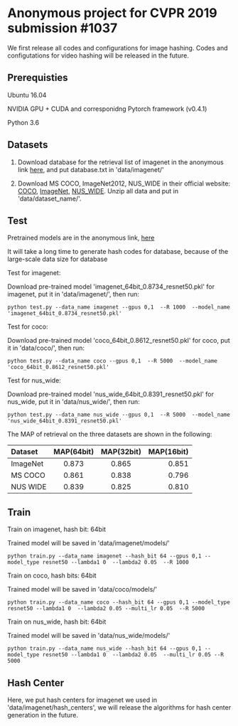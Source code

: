 # Anonymous project for CVPR 2019 submission #1037

We first release all codes and configurations for image hashing. Codes and configutations for video hashing will be released in the future.

## Prerequisties

Ubuntu 16.04

NVIDIA GPU + CUDA and corresponidng Pytorch framework (v0.4.1)

Python 3.6


## Datasets
1. Download database for the retrieval list of imagenet in the anonymous link [here](https://drive.google.com/open?id=1xDfg2liQzjzXxp51DEgSVMEI1trKJ_RA), and put database.txt in 'data/imagenet/'

2. Download MS COCO, ImageNet2012, NUS_WIDE in their official website: [COCO](http://cocodataset.org/#download), [ImageNet](http://image-net.org/download-images), [NUS_WIDE](https://lms.comp.nus.edu.sg/research/NUS-WIDE.htm). Unzip all data and put in 'data/dataset_name/'.



## Test

Pretrained models are in the anonymous link, [here](https://drive.google.com/drive/folders/1HFLDfPvSrVITCFwolcQ3arym4PTODMHQ?usp=sharing)


It will take a long time to generate hash codes for database, because of the large-scale data size for database


Test for imagenet:

Download pre-trained model 'imagenet_64bit_0.8734_resnet50.pkl' for imagenet, put it in 'data/imagenet/', then run:

```
python test.py --data_name imagenet --gpus 0,1  --R 1000  --model_name 'imagenet_64bit_0.8734_resnet50.pkl' 
```


Test for coco:

Download pre-trained model 'coco_64bit_0.8612_resnet50.pkl' for coco, put it in 'data/coco/', then run:

```
python test.py --data_name coco --gpus 0,1  --R 5000  --model_name 'coco_64bit_0.8612_resnet50.pkl' 
```



Test for nus_wide:

Download pre-trained model 'nus_wide_64bit_0.8391_resnet50.pkl' for nus_wide, put it in 'data/nus_wide/', then run:

```
python test.py --data_name nus_wide --gpus 0,1  --R 5000  --model_name 'nus_wide_64bit_0.8391_resnet50.pkl' 
```


The MAP of retrieval on the three datasets are shown in the following:


| Dataset  | MAP(64bit) | MAP(32bit) | MAP(16bit)|
| :---     |    :---:   |    :---:   |   ---:    |
| ImageNet |    0.873   |    0.865   |   0.851   |
| MS COCO  |    0.861   |    0.838   |   0.796   |
| NUS WIDE |    0.839   |    0.825   |   0.810   |





## Train

Train on imagenet, hash bit: 64bit 

Trained model will be saved in 'data/imagenet/models/'

```
python train.py --data_name imagenet --hash_bit 64 --gpus 0,1 --model_type resnet50 --lambda1 0  --lambda2 0.05  --R 1000
```





Train on coco, hash bits: 64bit 

Trained model will be saved in 'data/coco/models/'

```
python train.py --data_name coco --hash_bit 64 --gpus 0,1 --model_type resnet50 --lambda1 0  --lambda2 0.05 --multi_lr 0.05  --R 5000
```





Train on nus_wide, hash bit: 64bit 

Trained model will be saved in 'data/nus_wide/models/'

```
python train.py --data_name nus_wide --hash_bit 64 --gpus 0,1 --model_type resnet50 --lambda1 0  --lambda2 0.05  --multi_lr 0.05 --R 5000
```







## Hash Center
Here, we put hash centers for imagenet we used in 'data/imagenet/hash_centers', we will release the algorithms for hash center generation in the future.
